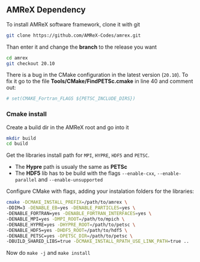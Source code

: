 
## AMReX Dependency

To install AMReX software framework, clone it with git
```bash
git clone https://github.com/AMReX-Codes/amrex.git
```

Than enter it and change the **branch** to the release you want
```bash
cd amrex
git checkout 20.10
```

There is a bug in the CMake configuration in the latest version (`20.10`). To fix it go to the file **Tools/CMake/FindPETSc.cmake** in line 40 and comment out:
```cmake
# set(CMAKE_Fortran_FLAGS ${PETSC_INCLUDE_DIRS})
```

### Cmake install

Create a build dir in the AMReX root and go into it
```bash
mkdir build
cd build
```

Get the libraries install path for `MPI`, `HYPRE`, `HDF5` and `PETSC`.
- The **Hypre** path is usualy the same as **PETSc**
- The **HDF5** lib has to be build with the flags `--enable-cxx`, `--enable-parallel` and `--enable-unsupported`

Configure CMake with flags, adding your instalation folders for the libraries:
```bash
cmake -DCMAKE_INSTALL_PREFIX=/path/to/amrex \
-DDIM=3 -DENABLE_EB=yes -DENABLE_PARTICLES=yes \
-DENABLE_FORTRAN=yes -DENABLE_FORTRAN_INTERFACES=yes \
-DENABLE_MPI=yes -DMPI_ROOT=/path/to/mpich \
-DENABLE_HYPRE=yes -DHYPRE_ROOT=/path/to/petsc \
-DENABLE_HDF5=yes -DHDF5_ROOT=/path/to/hdf5 \
-DENABLE_PETSC=yes -DPETSC_DIR=/path/to/petsc \
-DBUILD_SHARED_LIBS=true -DCMAKE_INSTALL_RPATH_USE_LINK_PATH=true ..
```

Now do `make -j` and `make install`
